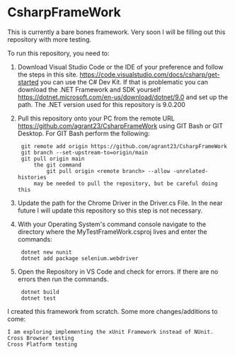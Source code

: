 # CsharpFrameWork

This is currently a bare bones framework. Very soon I will be filling out this repository with more testing.

To run this repository, you need to: 
1. Download Visual Studio Code or the IDE of your preference and follow the steps in this
   site. 
    https://code.visualstudio.com/docs/csharp/get-started
    you can use the C# Dev Kit. If that is problematic you can download the .NET Framework and SDK yourself https://dotnet.microsoft.com/en-us/download/dotnet/9.0 and set up the path. The .NET version used for this repository is 9.0.200
2. Pull this repository onto your PC from the remote URL 
    https://github.com/agrant23/CsharpFrameWork using GIT Bash or GIT Desktop. 
   For GIT Bash perform the following:

        git remote add origin https://github.com/agrant23/CsharpFrameWork
        git branch --set-upstream-to=origin/main
        git pull origin main
            the git command
                git pull origin <remote branch> --allow -unrelated-histories
            may be needed to pull the repository, but be careful doing this
4. Update the path for the Chrome Driver in the Driver.cs File.
        In the near future I will update this repository so this step is not necessary.
5. With your Operating System's command console navigate to the directory where the 
    MyTestFrameWork.csproj lives and enter the commands:

        dotnet new nunit
        dotnet add package selenium.webdriver
6. Open the Repository in VS Code and check for errors. If there are no errors then run the
     commands.

        dotnet build
        dotnet test


I created this framework from scratch. Some more changes/additions to come:

    I am exploring implementing the xUnit Framework instead of NUnit.
    Cross Browser testing
    Cross Platform testing
